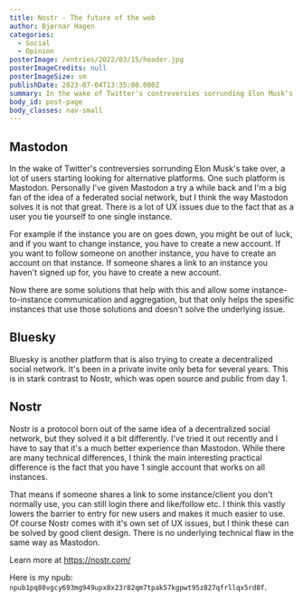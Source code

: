 ```yaml
---
title: Nostr - The future of the web
author: Bjørnar Hagen
categories:
  - Social
  - Opinion
posterImage: /entries/2022/03/15/header.jpg
posterImageCredits: null
posterImageSize: sm
publishDate: 2023-07-04T13:35:00.000Z
summary: In the wake of Twitter's contreversies sorrunding Elon Musk's take over, a lot of users starting looking for alternative platforms, like Mastodon and Nostr.
body_id: post-page
body_classes: nav-small
---
```


## Mastodon

In the wake of Twitter's contreversies sorrunding Elon Musk's take over, a lot of users starting looking for alternative platforms. One such platform is Mastodon. Personally I've given Mastodon a try a while back and I'm a big fan of the idea of a federated social network, but I think the way Mastodon solves it is not that great. There is a lot of UX issues due to the fact that as a user you tie yourself to one single instance.

For example if the instance you are on goes down, you might be out of luck, and if you want to change instance, you have to create a new account. If you want to follow someone on another instance, you have to create an account on that instance. If someone shares a link to an instance you haven't signed up for, you have to create a new account.

Now there are some solutions that help with this and allow some instance-to-instance communication and aggregation, but that only helps the spesific instances that use those solutions and doesn't solve the underlying issue.

## Bluesky

Bluesky is another platform that is also trying to create a decentralized social network. It's been in a private invite only beta for several years. This is in stark contrast to Nostr, which was open source and public from day 1.

## Nostr

Nostr is a protocol born out of the same idea of a decentralized social network, but they solved it a bit differently. I've tried it out recently and I have to say that it's a much better experience than Mastodon. While there are many technical differences, I think the main interesting practical difference is the fact that you have 1 single account that works on all instances.

That means if someone shares a link to some instance/client you don't normally use, you can still login there and like/follow etc. I think this vastly lowers the barrier to entry for new users and makes it much easier to use. Of course Nostr comes with it's own set of UX issues, but I think these can be solved by good client design. There is no underlying technical flaw in the same way as Mastodon.

Learn more at https://nostr.com/

Here is my npub: `npub1pq80vgcy693mg949upx8x23r82qm7tpak57kgpwt95z827qfrllqx5rd8f`.
